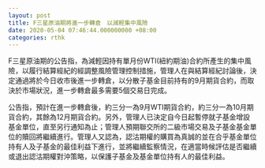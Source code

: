 ```yaml
---
layout: post
title: F三星原油期將進一步轉倉　以減輕集中風險
date: 2020-05-04 07:46:44.000000000 +08:00
categories: rthk
---
```


F三星原油期的公告指，為減輕因持有單月份WTI(紐約期油)合約所產生的集中風險，以履行結算經紀的經調整風險管理控制措施，管理人在與結算經紀討論後，決定通過將於今日收市後進一步轉倉，以分散子基金目前持有的9月期貨合約，而取決於市場狀況，進一步轉倉最多需要5個交易日完成。

公告指，預計在進一步轉倉後，約三分一為9月WTI期貨合約，約三分一為10月期貨合約，其餘為12月期貨合約。另外，管理人已決定自今日起暫停就子基金增設基金單位，直至另行通知為止；管理人預期聯交所的二級市場交易及子基金基金單位的贖回將繼續進行。管理人又認為，認沽期權的購買為真誠的並在合乎基金單位持有人及子基金的最佳利益下進行，並將繼續監察情況，在適當時候評估是否繼續或退出認沽期權對沖策略，以保護子基金及基金單位持有人的最佳利益。
